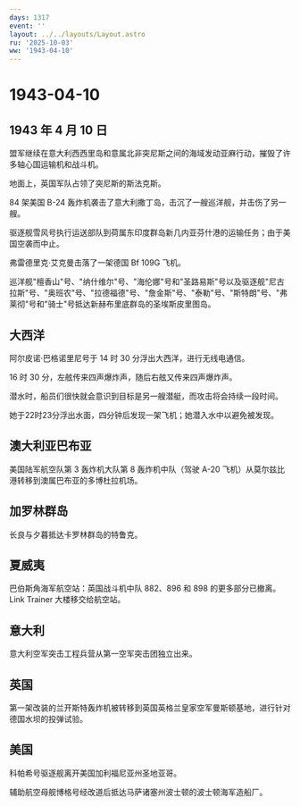 ```yaml
---
days: 1317
event: ''
layout: ../../layouts/Layout.astro
ru: '2025-10-03'
ww: '1943-04-10'
---
```


# 1943-04-10

## 1943 年 4 月 10 日

盟军继续在意大利西西里岛和意属北非突尼斯之间的海域发动亚麻行动，摧毁了许多轴心国运输机和战斗机。

地面上，英国军队占领了突尼斯的斯法克斯。

84 架美国 B-24
轰炸机袭击了意大利撒丁岛，击沉了一艘巡洋舰，并击伤了另一艘。

驱逐舰雪风号执行运送部队到荷属东印度群岛新几内亚芬什港的运输任务；由于美国空袭而中止。

弗雷德里克·艾克曼击落了一架德国 Bf 109G 飞机。

巡洋舰"檀香山"号、"纳什维尔"号、"海伦娜"号和"圣路易斯"号以及驱逐舰"尼古拉斯"号、"奥班农"号、"拉德福德"号、"詹金斯"号、"泰勒"号、"斯特朗"号、"弗莱彻"号和"骑士"号抵达新赫布里底群岛的圣埃斯皮里图岛。

## 大西洋

阿尔皮诺·巴格诺里尼号于 14 时 30 分浮出大西洋，进行无线电通信。

16 时 30 分，左舷传来四声爆炸声，随后右舷又传来四声爆炸声。

潜水时，船员们很快就会意识到目标是另一艘潜艇，而攻击将会持续一段时间。

她于22时23分浮出水面，四分钟后发现一架飞机；她潜入水中以避免被发现。

## 澳大利亚巴布亚

美国陆军航空队第 3 轰炸机大队第 8 轰炸机中队（驾驶 A-20
飞机）从莫尔兹比港转移到澳属巴布亚的多博杜拉机场。

## 加罗林群岛

长良与夕暮抵达卡罗林群岛的特鲁克。

## 夏威夷

巴伯斯角海军航空站：英国战斗机中队 882、896 和 898
的更多部分已撤离。Link Trainer 大楼移交给航空站。

## 意大利

意大利空军突击工程兵营从第一空军突击团独立出来。

## 英国

第一架改装的兰开斯特轰炸机被转移到英国英格兰皇家空军曼斯顿基地，进行针对德国水坝的投弹试验。

## 美国

科帕希号驱逐舰离开美国加利福尼亚州圣地亚哥。

辅助航空母舰博格号经改道后抵达马萨诸塞州波士顿的波士顿海军造船厂。